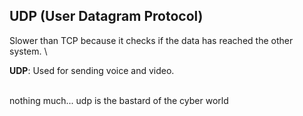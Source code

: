 ## UDP (User Datagram Protocol)

Slower than TCP because it checks if the data has reached the other system. \

**UDP**: Used for sending voice and video. <br> <br>

nothing much... udp is the bastard of the cyber world